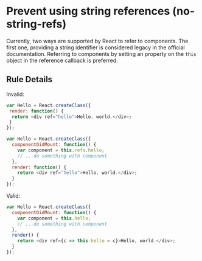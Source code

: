 # Prevent using string references (no-string-refs)

Currently, two ways are supported by React to refer to components. The first one, providing a string identifier is considered legacy in the official documentation. Referring to components by setting an property on the `this` object in the reference callback is preferred.

## Rule Details

Invalid:

```js
var Hello = React.createClass({
 render: function() {
  return <div ref="hello">Hello, world.</div>;
 }
});
```

```js
var Hello = React.createClass({
  componentDidMount: function() {
    var component = this.refs.hello;
    // ...do something with component
  },
  render: function() {
    return <div ref="hello">Hello, world.</div>;
  }
});
```

Valid:

```js
var Hello = React.createClass({
  componentDidMount: function() {
    var component = this.hello;
    // ...do something with component
  },
  render() {
    return <div ref={c => this.hello = c}>Hello, world.</div>;
  }
});
```
